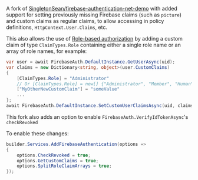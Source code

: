 A fork of [SingletonSean/firebase-authentication-net-demo](https://github.com/SingletonSean/firebase-authentication-net-demo) with added support for setting previously missing Firebase claims (such as `picture`) and custom claims as regular claims, to allow accessing in policy definitions, `HttpContext.User.Claims`, etc.

This also allows the use of [Role-based authorization](https://learn.microsoft.com/en-us/aspnet/core/security/authorization/roles?view=aspnetcore-8.0) by adding a custom claim of type `ClaimTypes.Role` containing either a single role name or an array of role names, for example:

```csharp
var user = await FirebaseAuth.DefaultInstance.GetUserAsync(uid);
var claims = new Dictionary<string, object>(user.CustomClaims)
{
    [ClaimTypes.Role] = "Administrator"
    // Or [ClaimTypes.Role] = new[] {"Administrator", "Member", "Human" ...}
    ["MyOtherNewCustomClaim"] = "someValue"
    ...
};
await FirebaseAuth.DefaultInstance.SetCustomUserClaimsAsync(uid, claims);
```

This fork also adds an option to enable `FirebaseAuth.VerifyIdTokenAsync`'s `checkRevoked`

To enable these changes:
```csharp
builder.Services.AddFirebaseAuthentication(options => 
{
    options.CheckRevoked = true;
    options.GetCustomClaims = true;
    options.SplitRoleClaimArrays = true;
});
```
